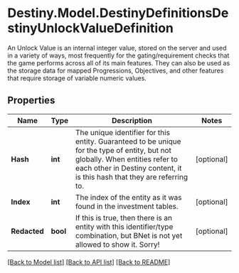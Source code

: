 # Destiny.Model.DestinyDefinitionsDestinyUnlockValueDefinition
An Unlock Value is an internal integer value, stored on the server and used in a variety of ways, most frequently for the gating/requirement checks that the game performs across all of its main features. They can also be used as the storage data for mapped Progressions, Objectives, and other features that require storage of variable numeric values.

## Properties

Name | Type | Description | Notes
------------ | ------------- | ------------- | -------------
**Hash** | **int** | The unique identifier for this entity. Guaranteed to be unique for the type of entity, but not globally.  When entities refer to each other in Destiny content, it is this hash that they are referring to. | [optional] 
**Index** | **int** | The index of the entity as it was found in the investment tables. | [optional] 
**Redacted** | **bool** | If this is true, then there is an entity with this identifier/type combination, but BNet is not yet allowed to show it. Sorry! | [optional] 

[[Back to Model list]](../README.md#documentation-for-models) [[Back to API list]](../README.md#documentation-for-api-endpoints) [[Back to README]](../README.md)

